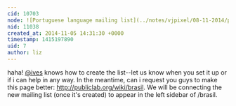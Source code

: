 ```yaml
---
cid: 10703
node: ![Portuguese language mailing list](../notes/vjpixel/08-11-2014/portuguese-language-mailing-list)
nid: 11038
created_at: 2014-11-05 14:31:30 +0000
timestamp: 1415197890
uid: 7
author: liz
---
```


haha! [@ives](/profile/ives) knows how to create the list--let us know when you set it up or if i can help in any way. In the meantime, can i request you guys to make this page better: http://publiclab.org/wiki/brasil. We will be connecting the new mailing list (once it's created) to appear in the left sidebar of /brasil. 